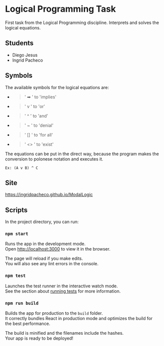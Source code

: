 # Logical Programming Task
First task from the Logical Programming discipline. Interprets and solves the logical equations.

## Students
- Diego Jesus
- Ingrid Pacheco

## Symbols

The available symbols for the logical equations are:

- > ' ➡ ' to 'implies'
- > ' v ' to 'or'
- > ' ^ ' to 'and'
- > ' ~ ' to 'denial'
- > ' [] ' to 'for all'
- > ' <> ' to 'exist'

The equations can be put in the direct way, because the program makes the conversion to polonese notation and executes it.

`Ex: (A v B) ^ C`

## Site
https://ingridpacheco.github.io/ModalLogic

## Scripts

In the project directory, you can run:

### `npm start`

Runs the app in the development mode.<br>
Open [http://localhost:3000](http://localhost:3000) to view it in the browser.

The page will reload if you make edits.<br>
You will also see any lint errors in the console.

### `npm test`

Launches the test runner in the interactive watch mode.<br>
See the section about [running tests](https://facebook.github.io/create-react-app/docs/running-tests) for more information.

### `npm run build`

Builds the app for production to the `build` folder.<br>
It correctly bundles React in production mode and optimizes the build for the best performance.

The build is minified and the filenames include the hashes.<br>
Your app is ready to be deployed!
